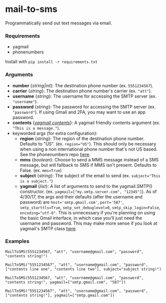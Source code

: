 # mail-to-sms
Programmatically send out text messages via email.

### Requirements
- yagmail
- phonenumbers

Install with `pip install -r requirements.txt`

### Arguments
- **number** {*string|int*}: The destination phone number (ex. `5551234567`).
- **carrier** {*string*}: The destination phone number's carrier (ex. `"att"`).
- **username** {*string*}: The username for accessing the SMTP server (ex. `"username"`).
- **password** {*string*}: The password for accessing the SMTP server (ex. `"password"`). If using Gmail and 2FA, you may want to use an app password.
- **contents** {[*yagmail contents*](https://github.com/kootenpv/yagmail#magical-contents)}: A yagmail friendly contents argument (ex. `"This is a message."`).
- keyworded args (for extra configuration):
  - **region** {*string*}: The region of the destination phone number. Defaults to "US". (ex. `region="US"`). This should only be necessary when using a non international phone number that's not US based. See the phonenumbers repo [here](https://github.com/daviddrysdale/python-phonenumbers).
  - **mms** {*boolean*}: Choose to send a MMS message instead of a SMS message, but will fallback to SMS if MMS isn't present. Defaults to False. (ex. `mms=True`)
  - **subject** {*string*}: The subject of the email to send (ex. `subject="This is a subject."`)
  - **yagmail** {*list*}: A list of arguments to send to the yagmail.SMTP() constructor. (ex. `yagmail=["my.smtp.server.com", "12345"]`). As of 4/30/17, the args and their defaults (after the username and password) are `host='smtp.gmail.com'`, `port='587'`, `smtp_starttls=True`, `smtp_set_debuglevel=0`, `smtp_skip_login=False`, `encoding="utf-8"`. This is unnecessary if you're planning on using the basic Gmail interface, in which case you'll just need the username and password. This may make more sense if you look at yagmail's SMTP class [here](https://github.com/kootenpv/yagmail/blob/master/yagmail/yagmail.py#L49).

### Examples
`MailToSMS(5551234567, "att", "username@gmail.com", "password", "contents string!")`

`MailToSMS("5551234567", "att", "username@gmail.com", "password", ["contents line one", "contents line two"], subject="subject string!")`

`MailToSMS(5551234567, "att", "username@gmail.com", "password", "contents string!", yagmail=["smtp.gmail.com", "587"])`

`MailToSMS("5551234567", "att", "username@gmail.com", "password", ["contents string!"], yagmail=["smtp.gmail.com"])`
